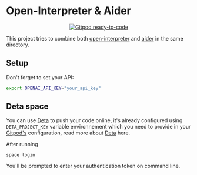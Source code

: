 # Open-Interpreter & Aider

<p align="center">
  <a href="https://gitpod.io/from-referrer/">
    <img src="https://img.shields.io/badge/Gitpod-ready--to--code-908a85?logo=gitpod" alt="Gitpod ready-to-code" />
  </a>
</p>

This project tries to combine both [open-interpreter](https://github.com/KillianLucas/open-interpreter) and [aider](https://github.com/paul-gauthier/aider) in the same directory.

## Setup
Don't forget to set your API:
```bash
export OPENAI_API_KEY="your_api_key"
```

## Deta space
You can use [Deta](https://deta.space/) to push your code online, it's already configured using `DETA_PROJECT_KEY` variable environnement which you need to provide in your [Gitpod's](https://www.gitpod.io/docs/configure/projects/environment-variables) configuration, read more about [Deta](https://deta.space/docs) here.

After running
```
space login
```
You'll be prompted to enter your authentication token on command line.